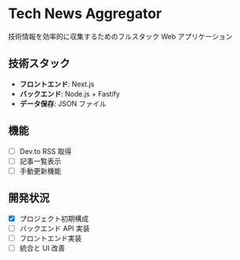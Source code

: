 # Tech News Aggregator

技術情報を効率的に収集するためのフルスタック Web アプリケーション

## 技術スタック

- **フロントエンド**: Next.js
- **バックエンド**: Node.js + Fastify
- **データ保存**: JSON ファイル

## 機能

- [ ] Dev.to RSS 取得
- [ ] 記事一覧表示
- [ ] 手動更新機能

## 開発状況

- [x] プロジェクト初期構成
- [ ] バックエンド API 実装
- [ ] フロントエンド実装
- [ ] 統合と UI 改善
